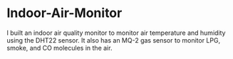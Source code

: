 # Indoor-Air-Monitor
I built an indoor air quality monitor to monitor air temperature and humidity using the DHT22 sensor. It also has an MQ-2 gas sensor to monitor LPG, smoke, and CO molecules in the air. 

